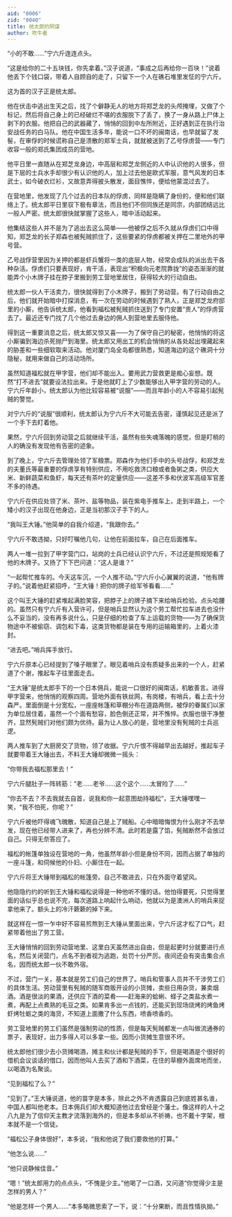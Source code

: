 ```yaml
---
aid: "0006"
zid: "0040"
title: 统太郎的阴谋
author: 吹牛者
---
```


“小的不敢……”宁六斤连连点头。

“这是给你的二十五块钱，你先拿着。”汉子说道，“事成之后再给你一百块！”说着他丢下个钱口袋，带着人自顾自的走了，只留下一个人在礁石堆里发怔的宁六斤。

这为首的汉子正是统太郎。

他在伏击中逃出生天之后，找了个僻静无人的地方将郑芝龙的头颅掩埋，又做了个标记，然后将自己身上的已经破烂不堪的衣服脱下了丢了，换了一身从路上尸体上剥下的衣服。他把自己的武器藏了，悄悄的回到中左所附近，正好遇到正在执行治安战任务的白马队。他在中国生活多年，能说一口不坏的闽南话，也早就留了发髻，在审俘的时候谎称自己是溃散的郑军士兵，就就被送到了乙号俘虏营——专门收容一般的郑氏集团成员的营地。

他平日里一直随从在郑芝龙身边，中高层和郑芝龙侧近的人中认识他的人很多，但是下层的士兵水手却很少有认识他的人，加上过去他是欧式军服，意气风发的日本武士，如今破衣烂衫，又故意弄得披头散发，面目憔悴，便给他蒙混过去了。

在营地里，他发现了几个过去的日本队的俘虏，同样是隐瞒了身份的，便和他们联络上了。统太郎平日里驭下极有章法，而且他们不但同族还是同宗，内部团结远比一般人严密。统太郎很快就掌握了这些人，暗中活动起来。

他集结这些人并不是为了逃出去这么简单——他被俘之后不久就从俘虏们口中得知，郑芝龙的长子郑森也被髡贼抓住了，这些要紧的俘虏都被关押在二里地外的甲号营。

乙号战俘营里因为关押的都是虾兵蟹将一类的底层人物，经常会成队的派出去干各种杂活。俘虏们只要表现好，肯干活，表现出“积极向元老院靠拢”的姿态渐渐的就能弄个小木牌子挂在脖子里搬到劳工营地里居住，获得较大的行动自由。

统太郎一伙人干活卖力，很快就得到了小木牌子，搬到了劳动营。有了行动自由之后，他们就开始暗中打探消息，有一次在劳动的时候遇到了熟人，正是郑芝龙府邸里的小厮，他告诉统太郎，他看到福松被髡贼抓住送到了专门安置“贵人”的俘虏营去了。最近还专门找了几个他过去身边的佣人到营地里去服侍他。

得到这一重要消息之后，统太郎又惊又喜——为了保守自己的秘密，他悄悄的将这小厮骗到海边杀死抛尸到海里。统太郎又用出工的机会悄悄的从各处起出埋藏起来的胁差和一些细软取来活动。他对厦门岛全岛都很熟悉，知道海边的这个礁洞十分隐秘，就用来做自己的活动场所。

虽然知道福松就在甲字营，他们却不能出入。要用武力营救更是痴心妄想。既然“打不进去”就要设法拉出来。于是他就盯上了少数能够出入甲字营的劳动的人。宁六斤年龄小，统太郎认为他比较容易被“说服”——而且年龄小的人不容易引起髡贼的警觉。

对宁六斤的“说服”很顺利，统太郎认为宁六斤不大可能去告密，谨慎起见还是派了一个手下去盯着他。

果然，宁六斤回到劳动营之后就继续干活，虽然有些失魂落魄的感觉，但是盯梢的人的确没有发现他有告密的迹象。

到了晚上，宁六斤去管理处领了军粮票。郑森作为他们手中的头号战俘，和郑芝龙的夫董氏等最重要的俘虏享有特别供应，不用吃救济口粮或者鱼粥之类，供应大米、新鲜蔬菜和鱼虾，每天还有茶叶的定量供应——这差不多和伏波军高级军官差不多的待遇。

宁六斤在供应处领了米、茶叶、盐等物品，装在紫电手推车上，走到半路上，一个矮小的汉子出现在他身边，正是当初那汉子手下的人。

“我叫王大锤。”他简单的自我介绍道，“我跟你去。”

宁六斤不敢违拗，只好叮嘱他几句，让他在前面拉车，自己在后面推车。

两人一堆一拉到了甲字营门口，站岗的士兵已经认识宁六斤，不过还是照规矩看了他的木牌子。又扬了下下巴问道：“这人是谁？”

“一起帮忙推车的。今天这车沉，一个人推不动。”宁六斤小心翼翼的说道，“他有牌子的。”说着他赶紧招呼，“王大锤！把你的牌子给军爷看看……”

这个叫王大锤的赶紧堆起满脸笑容，把脖子上的牌子摘下来给哨兵检验。点头哈腰的。虽然只有宁六斤有入营许可，但是哨兵显然认为这个劳工帮忙拉车进去也没什么不妥当的，没有再多说什么，只是仔细的检查了车上运载的货物——为了确保货物途中不被偷窃、调包和下毒，这类货物都是装在专用的运输箱里的，上着火漆封。

“进去吧。”哨兵挥手放行。

宁六斤原本心已经提到了嗓子眼里了。眼见着哨兵没有质疑多出来的一个人，赶紧道了个谢，推起车子往里面走去。

“王大锤”是统太郎手下的一个日本佣兵，能说一口很好的闽南话，机敏善言。进得甲字营来，他悄悄的观察四周。营地外面有铁丝网，有岗楼，有哨兵，看上去十分森严。里面倒是十分宽松，一座座帐篷和草棚分布在道路两侧，被俘的眷属们以家为单位居住着，虽然一个个面有愁容，脸色倒还正常，并不憔悴。衣服也很干净整齐，显然髡贼们对他们颇为优待。最为让人放心的是，营地里没有髡贼的士兵巡逻。

两人推车到了大厨房交了货物，领了收据。宁六斤恨不得越早出去越好，推起车子就要带着王大锤出去，不料王大锤却微微一摇头：

“你带我去福松那里去！”

宁六斤腿肚子一阵转筋：“老……老爷……这个这个……太冒险了……”

“你去不去？不去我就去自首，说我和你一起意图劫持福松”，王大锤嘿嘿一笑，“我不怕死，你呢？”

宁六斤被他吓得魂飞魄散，知道自己是上了贼船。心中暗暗悔恨为什么刚才不去举发，现在他已经带人进来了，再也分辨不清。此时若是露了馅，髡贼断然不会放过自己。只得无奈答应了。

福松的帐篷单独设在营地的一角，他虽然年龄小但是身份不同，因而占据了单独的一座斗篷，和伺候他的仆妇、小厮住在一起。

宁六斤将王大锤带到福松的帐篷旁。自己不敢进去，只在外面守着望风。

他隐隐约约的听到王大锤和福松说得是一种他听不懂的话。他怕得要死，只觉得里面的话似乎总也说不完，每次道路上响起什么响动，他就以为是澳洲人的哨兵来捉拿他来了。额头上的冷汗簌簌的掉下来。

就这样在一惊一乍中好不容易煎熬到王大锤从里面出来，宁六斤这才松了口气，赶紧带着他出了劳工营。

王大锤悄悄的回到劳动营地里、这里白天虽然进出自由，但是起更时分就要进行点名，然后关闭营门，点名不到者视为逃跑，处罚十分严厉。夜间还会有突击集合点名，因而统太郎一伙不敢外宿。

不过，营门一关，基本就是劳工们自己的世界了。哨兵和管事人员并不干涉劳工们的具体生活。劳动营里有髡贼的随军商贩开设的小货摊，卖些日用杂货，兼卖烟酒。酒是很淡的果酒，还供应下酒的菜肴——赶海来的蛤蜊、蛏子之类盐水煮一煮，再配上点煮熟的毛豆之类。如果肯多出一点钱的，还能买到现场烧烤的烤鱼烤虾烤牡蛎之类的海货，不知道上面撒了什么东西，喷香喷香的。

劳工营地里的劳工们虽然是强制劳动的性质，但是每天髡贼都发一点叫做流通券的票子，表现好，出力多得人可以多拿一些。因而小货摊生意很不坏。

统太郎他们很少去小货摊喝酒，摊主和伙计都是髡贼的手下，但是喝酒是个很好的借机会议谈话的借口，因而他叫人去买了酒和下酒菜，在住的草棚外面席地而坐，以喝酒为名聚谈。

“见到福松了么？”

“见到了。”王大锤说道，他的苗字是本多，除此之外不肯透露自己到底姓甚名谁，中国人都叫他老本。日本佣兵们却大概知道他过去曾经是个藩士。像这样的人十之八九是为了信仰天主教才流落到海外的，但是本多却从不祈祷，也不戴十字架，根本就不是一个信徒。

“福松公子身体很好”，本多说，“我和他说了我们要救他的打算。”

“他怎么说……”

“他只说静候佳音。”

“嗯！”统太郎用力的点点头，“不愧是少主。”他喝了一口酒，又问道“你觉得少主是怎样的男人？”

“他是怎样一个男人……”本多略微思索了一下，说：“十分果断，而且性情执拗。”
